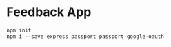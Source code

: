 # Feedback App

```npm init```<br />
```npm i --save express passport passport-google-oauth```<br />